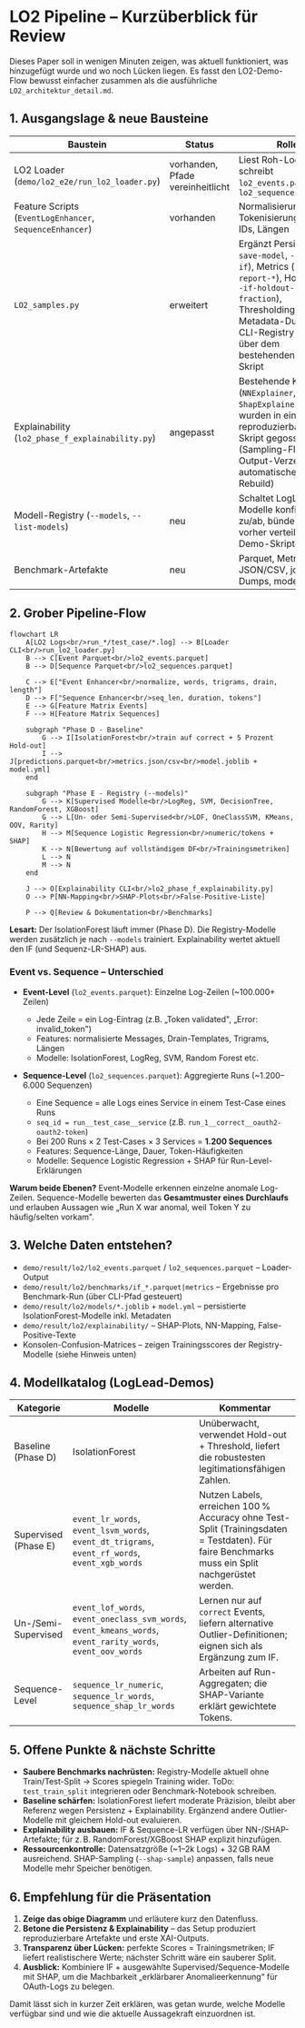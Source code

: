 # LO2 Pipeline – Kurzüberblick für Review

Dieses Paper soll in wenigen Minuten zeigen, was aktuell funktioniert, was hinzugefügt wurde und wo noch Lücken liegen. Es fasst den LO2-Demo-Flow bewusst einfacher zusammen als die ausführliche `LO2_architektur_detail.md`.

## 1. Ausgangslage & neue Bausteine


| Baustein | Status | Rolle |
| --- | --- | --- |
| LO2 Loader (`demo/lo2_e2e/run_lo2_loader.py`) | vorhanden, Pfade vereinheitlicht | Liest Roh-Logs, schreibt `lo2_events.parquet` & `lo2_sequences.parquet` |
| Feature Scripts (`EventLogEnhancer`, `SequenceEnhancer`) | vorhanden | Normalisierung, Tokenisierung, Drain IDs, Längen |
| `LO2_samples.py` | erweitert | Ergänzt Persistenz (`--save-model`, `--save-if`), Metrics (`--report-*`), Hold-out (`--if-holdout-fraction`), Thresholding, Metadata-Dump und CLI-Registry-Schalter über dem bestehenden Demo-Skript |
| Explainability (`lo2_phase_f_explainability.py`) | angepasst | Bestehende Klassen (`NNExplainer`, `ShapExplainer`) wurden in ein reproduzierbares CLI-Skript gegossen (Sampling-Flags, Output-Verzeichnis, automatischer IF-Rebuild) |
| Modell-Registry (`--models`, `--list-models`) | neu | Schaltet LogLead-Modelle konfigurierbar zu/ab, bündelt die vorher verteilten Demo-Skripte |
| Benchmark-Artefakte | neu | Parquet, Metrics-JSON/CSV, joblib-Dumps, model.yml |

## 2. Grober Pipeline-Flow

```mermaid
flowchart LR
    A[LO2 Logs<br/>run_*/test_case/*.log] --> B[Loader CLI<br/>run_lo2_loader.py]
    B --> C[Event Parquet<br/>lo2_events.parquet]
    B --> D[Sequence Parquet<br/>lo2_sequences.parquet]

    C --> E["Event Enhancer<br/>normalize, words, trigrams, drain, length"]
    D --> F["Sequence Enhancer<br/>seq_len, duration, tokens"]
    E --> G[Feature Matrix Events]
    F --> H[Feature Matrix Sequences]

    subgraph "Phase D - Baseline"
        G --> I[IsolationForest<br/>train auf correct + 5 Prozent Hold-out]
        I --> J[predictions.parquet<br/>metrics.json/csv<br/>model.joblib + model.yml]
    end

    subgraph "Phase E - Registry (--models)"
        G --> K[Supervised Modelle<br/>LogReg, SVM, DecisionTree, RandomForest, XGBoost]
        G --> L[Un- oder Semi-Supervised<br/>LOF, OneClassSVM, KMeans, OOV, Rarity]
        H --> M[Sequence Logistic Regression<br/>numeric/tokens + SHAP]
        K --> N[Bewertung auf vollständigem DF<br/>Trainingsmetriken]
        L --> N
        M --> N
    end

    J --> O[Explainability CLI<br/>lo2_phase_f_explainability.py]
    O --> P[NN-Mapping<br/>SHAP-Plots<br/>False-Positive-Liste]

    P --> Q[Review & Dokumentation<br/>Benchmarks]

```

**Lesart:** Der IsolationForest läuft immer (Phase D). Die Registry-Modelle werden zusätzlich je nach `--models` trainiert. Explainability wertet aktuell den IF (und Sequenz-LR-SHAP) aus.

### Event vs. Sequence – Unterschied

- **Event-Level** (`lo2_events.parquet`): Einzelne Log-Zeilen (~100.000+ Zeilen)
  - Jede Zeile = ein Log-Eintrag (z.B. „Token validated", „Error: invalid_token")
  - Features: normalisierte Messages, Drain-Templates, Trigrams, Längen
  - Modelle: IsolationForest, LogReg, SVM, Random Forest etc.
  
- **Sequence-Level** (`lo2_sequences.parquet`): Aggregierte Runs (~1.200–6.000 Sequenzen)
  - Eine Sequence = alle Logs eines Service in einem Test-Case eines Runs
  - `seq_id = run__test_case__service` (z.B. `run_1__correct__oauth2-oauth2-token`)
  - Bei 200 Runs × 2 Test-Cases × 3 Services = **1.200 Sequences**
  - Features: Sequence-Länge, Dauer, Token-Häufigkeiten
  - Modelle: Sequence Logistic Regression + SHAP für Run-Level-Erklärungen

**Warum beide Ebenen?** Event-Modelle erkennen einzelne anomale Log-Zeilen. Sequence-Modelle bewerten das **Gesamtmuster eines Durchlaufs** und erlauben Aussagen wie „Run X war anomal, weil Token Y zu häufig/selten vorkam".

## 3. Welche Daten entstehen?
- `demo/result/lo2/lo2_events.parquet` / `lo2_sequences.parquet` – Loader-Output  
- `demo/result/lo2/benchmarks/if_*.parquet|metrics` – Ergebnisse pro Benchmark-Run (über CLI-Pfad gesteuert)  
- `demo/result/lo2/models/*.joblib` + `model.yml` – persistierte IsolationForest-Modelle inkl. Metadaten  
- `demo/result/lo2/explainability/` – SHAP-Plots, NN-Mapping, False-Positive-Texte  
- Konsolen-Confusion-Matrices – zeigen Trainingsscores der Registry-Modelle (siehe Hinweis unten)

## 4. Modellkatalog (LogLead-Demos)

| Kategorie | Modelle | Kommentar |
| --- | --- | --- |
| Baseline (Phase D) | IsolationForest | Unüberwacht, verwendet Hold-out + Threshold, liefert die robustesten legitimationsfähigen Zahlen. |
| Supervised (Phase E) | `event_lr_words`, `event_lsvm_words`, `event_dt_trigrams`, `event_rf_words`, `event_xgb_words` | Nutzen Labels, erreichen 100 % Accuracy ohne Test-Split (Trainingsdaten = Testdaten). Für faire Benchmarks muss ein Split nachgerüstet werden. |
| Un-/Semi-Supervised | `event_lof_words`, `event_oneclass_svm_words`, `event_kmeans_words`, `event_rarity_words`, `event_oov_words` | Lernen nur auf `correct` Events, liefern alternative Outlier-Definitionen; eignen sich als Ergänzung zum IF. |
| Sequence-Level | `sequence_lr_numeric`, `sequence_lr_words`, `sequence_shap_lr_words` | Arbeiten auf Run-Aggregaten; die SHAP-Variante erklärt gewichtete Tokens. |

## 5. Offene Punkte & nächste Schritte
- **Saubere Benchmarks nachrüsten:** Registry-Modelle aktuell ohne Train/Test-Split → Scores spiegeln Training wider. ToDo: `test_train_split` integrieren oder Benchmark-Notebook schreiben.  
- **Baseline schärfen:** IsolationForest liefert moderate Präzision, bleibt aber Referenz wegen Persistenz + Explainability. Ergänzend andere Outlier-Modelle mit gleichem Hold-out evaluieren.  
- **Explainability ausbauen:** IF & Sequence-LR verfügen über NN-/SHAP-Artefakte; für z. B. RandomForest/XGBoost SHAP explizit hinzufügen.  
- **Ressourcenkontrolle:** Datensatzgröße (~1–2k Logs) + 32 GB RAM ausreichend. SHAP-Sampling (`--shap-sample`) anpassen, falls neue Modelle mehr Speicher benötigen.


## 6. Empfehlung für die Präsentation
1. **Zeige das obige Diagramm** und erläutere kurz den Datenfluss.  
2. **Betone die Persistenz & Explainability** – das Setup produziert reproduzierbare Artefakte und erste XAI-Outputs.  
3. **Transparenz über Lücken:** perfekte Scores = Trainingsmetriken; IF liefert realistischere Werte; nächster Schritt wäre ein sauberer Split.  
4. **Ausblick:** Kombiniere IF + ausgewählte Supervised/Sequence-Modelle mit SHAP, um die Machbarkeit „erklärbarer Anomalieerkennung“ für OAuth-Logs zu belegen.

Damit lässt sich in kurzer Zeit erklären, was getan wurde, welche Modelle verfügbar sind und wie die aktuelle Aussagekraft einzuordnen ist.
